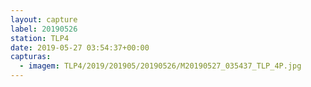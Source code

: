 ```yaml
---
layout: capture
label: 20190526
station: TLP4
date: 2019-05-27 03:54:37+00:00
capturas:
  - imagem: TLP4/2019/201905/20190526/M20190527_035437_TLP_4P.jpg
---
```

